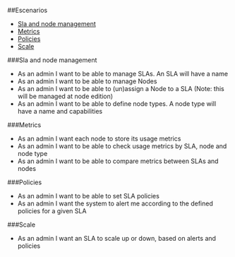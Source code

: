 ##Escenarios
- [Sla and node management](#sla)
- [Metrics](#metrics)
- [Policies](#policies)
- [Scale](#scale)

###Sla and node management

- As an admin I want to be able to manage SLAs. An SLA will have a name
- As an admin I want to be able to manage Nodes
- As an admin I want to be able to (un)assign a Node to a SLA (Note: this will be managed at node edition)
- As an admin I want to be able to define node types. A node type will have a name and capabilities

###Metrics

- As an admin I want each node to store its usage metrics
- As an admin I want to be able to check usage metrics by SLA, node and node type
- As an admin I want to be able to compare metrics between SLAs and nodes

###Policies
- As an admin I want to be able to set SLA policies
- As an admin I want the system to alert me according to the defined policies for a given SLA

###Scale
- As an admin I want an SLA to scale up or down, based on alerts and policies
